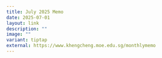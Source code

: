```yaml
---
title: July 2025 Memo
date: 2025-07-01
layout: link
description: ""
image: ""
variant: tiptap
external: https://www.khengcheng.moe.edu.sg/monthlymemo
---
```

